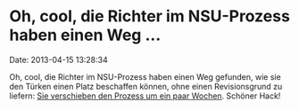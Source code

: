 Oh, cool, die Richter im NSU-Prozess haben einen Weg \...
=========================================================

Date: 2013-04-15 13:28:34

Oh, cool, die Richter im NSU-Prozess haben einen Weg gefunden, wie sie
den Türken einen Platz beschaffen können, ohne einen Revisionsgrund zu
liefern: [Sie verschieben den Prozess um ein paar
Wochen](http://ml.spiegel.de/article.do?id=894375). Schöner Hack!
